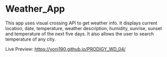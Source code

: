 # Weather_App

This app uses visual crossing API to get weather info. It displays current location, date, temperature, weather description, humidity, sunrise, sunset and temperature of the next five days. It also allows the user to search temperature of any city.

Live Preview: https://yoni190.github.io/PRODIGY_WD_04/
